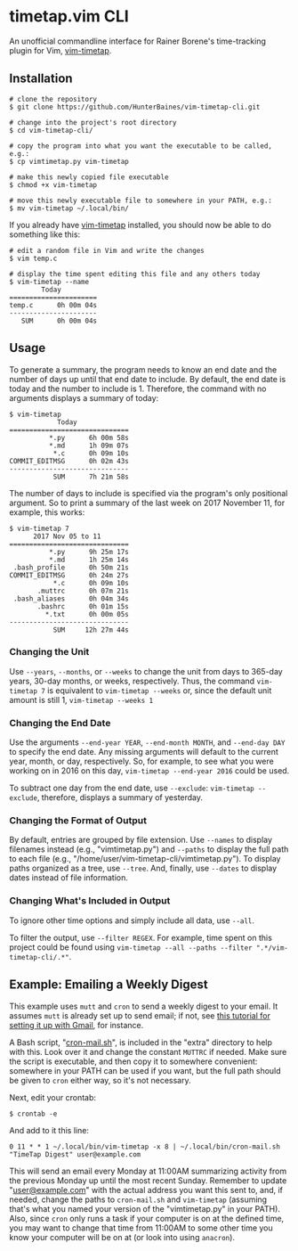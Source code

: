 timetap.vim CLI
===============
An unofficial commandline interface for Rainer Borene's time-tracking
plugin for Vim, [vim-timetap](https://github.com/rainerborene/vim-timetap).


Installation
------------
```shell
# clone the repository
$ git clone https://github.com/HunterBaines/vim-timetap-cli.git

# change into the project's root directory
$ cd vim-timetap-cli/

# copy the program into what you want the executable to be called, e.g.:
$ cp vimtimetap.py vim-timetap

# make this newly copied file executable
$ chmod +x vim-timetap

# move this newly executable file to somewhere in your PATH, e.g.:
$ mv vim-timetap ~/.local/bin/
```

If you already have
[vim-timetap](https://github.com/rainerborene/vim-timetap#installation)
installed, you should now be able to do something like this:

```shell
# edit a random file in Vim and write the changes
$ vim temp.c

# display the time spent editing this file and any others today
$ vim-timetap --name
        Today
======================
temp.c      0h 00m 04s
----------------------
   SUM      0h 00m 04s
```


Usage
-----
To generate a summary, the program needs to know an end date and the number
of days up until that end date to include. By default, the end date is
today and the number to include is 1. Therefore, the command with no
arguments displays a summary of today:

```shell
$ vim-timetap
            Today
==============================
          *.py      6h 00m 58s
          *.md      1h 09m 07s
           *.c      0h 09m 10s
COMMIT_EDITMSG      0h 02m 43s
------------------------------
           SUM      7h 21m 58s

```

The number of days to include is specified via the program's only
positional argument. So to print a summary of the last week on 2017
November 11, for example, this works:

```shell
$ vim-timetap 7
      2017 Nov 05 to 11
==============================
          *.py      9h 25m 17s
          *.md      1h 25m 14s
 .bash_profile      0h 50m 21s
COMMIT_EDITMSG      0h 24m 27s
           *.c      0h 09m 10s
       .muttrc      0h 07m 21s
 .bash_aliases      0h 04m 34s
       .bashrc      0h 01m 15s
         *.txt      0h 00m 05s
------------------------------
           SUM     12h 27m 44s

```


### Changing the Unit ###
Use `--years`, `--months`, or `--weeks` to change the unit from days to
365-day years, 30-day months, or weeks, respectively. Thus, the command
`vim-timetap 7` is equivalent to `vim-timetap --weeks` or, since the
default unit amount is still 1, `vim-timetap --weeks 1`


### Changing the End Date ###
Use the arguments `--end-year YEAR`, `--end-month MONTH`, and `--end-day
DAY` to specify the end date. Any missing arguments will default to the
current year, month, or day, respectively. So, for example, to see what you
were working on in 2016 on this day, `vim-timetap --end-year 2016` could be
used.

To subtract one day from the end date, use `--exclude`: `vim-timetap
--exclude`, therefore, displays a summary of yesterday. 


### Changing the Format of Output ###
By default, entries are grouped by file extension. Use `--names` to display
filenames instead (e.g., "vimtimetap.py") and `--paths` to display the
full path to each file (e.g., "/home/user/vim-timetap-cli/vimtimetap.py").
To display paths organized as a tree, use `--tree`. And, finally, use
`--dates` to display dates instead of file information.


### Changing What's Included in Output ###
To ignore other time options and simply include all data, use `--all`.

To filter the output, use `--filter REGEX`. For example, time spent on this
project could be found using `vim-timetap --all --paths --filter
".*/vim-timetap-cli/.*"`.


Example: Emailing a Weekly Digest
---------------------------------
This example uses `mutt` and `cron` to send a weekly digest to your email.
It assumes `mutt` is already set up to send email; if not, see
[this tutorial for setting it up with
Gmail](https://www.garron.me/en/go2linux/send-mail-gmail-mutt.html), for
instance.

A Bash script,
"[cron-mail.sh](https://raw.githubusercontent.com/HunterBaines/vim-timetap-cli/master/extra/cron-mail.sh)",
is included in the "extra" directory to help with this. Look over it and
change the constant `MUTTRC` if needed. Make sure the script is executable,
and then copy it to somewhere convenient: somewhere in your PATH can be
used if you want, but the full path should be given to `cron` either way,
so it's not necessary.

Next, edit your crontab:

```shell
$ crontab -e
```

And add to it this line:

```
0 11 * * 1 ~/.local/bin/vim-timetap -x 8 | ~/.local/bin/cron-mail.sh "TimeTap Digest" user@example.com
```

This will send an email every Monday at 11:00AM summarizing activity from
the previous Monday up until the most recent Sunday. Remember to update
"user@example.com" with the actual address you want this sent to, and, if
needed, change the paths to `cron-mail.sh` and `vim-timetap` (assuming
that's what you named your version of the "vimtimetap.py" in your PATH).
Also, since `cron` only runs a task if your computer is on at the defined
time, you may want to change that time from 11:00AM to some other time you
know your computer will be on at (or look into using `anacron`).
